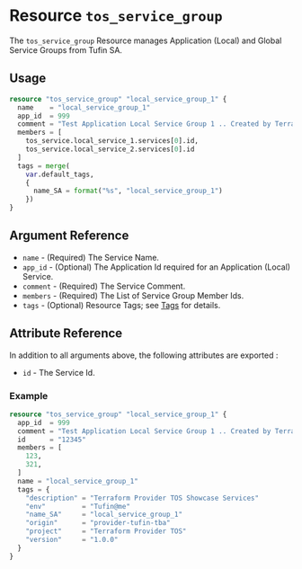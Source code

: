 # Resource `tos_service_group`

The `tos_service_group` Resource manages Application (Local) and Global Service Groups from Tufin SA.

## Usage

```terraform
resource "tos_service_group" "local_service_group_1" {
  name    = "local_service_group_1"
  app_id  = 999
  comment = "Test Application Local Service Group 1 .. Created by Terraform Provider TOS"
  members = [
    tos_service.local_service_1.services[0].id,
    tos_service.local_service_2.services[0].id
  ]
  tags = merge(
    var.default_tags,
    {
      name_SA = format("%s", "local_service_group_1")
    })
}
```

## Argument Reference

* `name` - (Required) The Service Name.
* `app_id` - (Optional) The Application Id required for an Application (Local) Service.
* `comment` - (Required) The Service Comment.
* `members` - (Required) The List of Service Group Member Ids.
* `tags` - (Optional) Resource Tags; see [Tags](../guides/121_tags.md) for details.

## Attribute Reference

In addition to all arguments above, the following attributes are exported :

* `id` - The Service Id.

### Example

```terraform
resource "tos_service_group" "local_service_group_1" {
  app_id  = 999
  comment = "Test Application Local Service Group 1 .. Created by Terraform Provider TOS"
  id      = "12345"
  members = [
    123,
    321,
  ]
  name = "local_service_group_1"
  tags = {
    "description" = "Terraform Provider TOS Showcase Services"
    "env"         = "Tufin@me"
    "name_SA"     = "local_service_group_1"
    "origin"      = "provider-tufin-tba"
    "project"     = "Terraform Provider TOS"
    "version"     = "1.0.0"
  }
}
```
